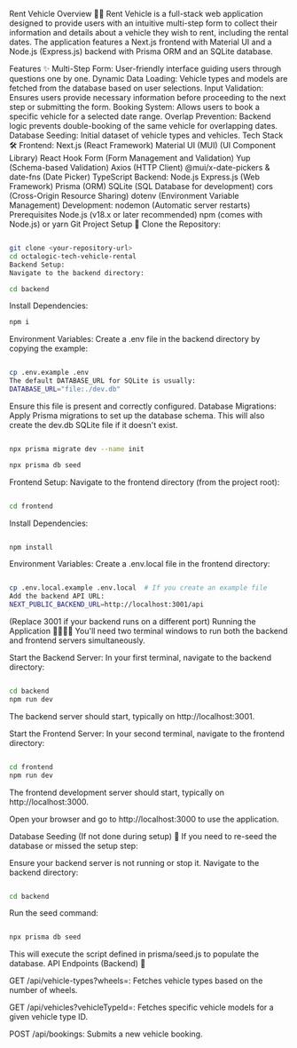 Rent Vehicle 
Overview 🚗💨
Rent Vehicle is a full-stack web application designed to provide users with an intuitive multi-step form to collect their information and details about a vehicle they wish to rent, including the rental dates. The application features a Next.js frontend with Material UI and a Node.js (Express.js) backend with Prisma ORM and an SQLite database.

Features ✨
Multi-Step Form: User-friendly interface guiding users through questions one by one.
Dynamic Data Loading: Vehicle types and models are fetched from the database based on user selections.
Input Validation: Ensures users provide necessary information before proceeding to the next step or submitting the form.
Booking System: Allows users to book a specific vehicle for a selected date range.
Overlap Prevention: Backend logic prevents double-booking of the same vehicle for overlapping dates.
Database Seeding: Initial dataset of vehicle types and vehicles.
Tech Stack 🛠️
Frontend:
Next.js (React Framework)
Material UI (MUI) (UI Component Library)
React Hook Form (Form Management and Validation)
Yup (Schema-based Validation)
Axios (HTTP Client)
@mui/x-date-pickers & date-fns (Date Picker)
TypeScript
Backend:
Node.js
Express.js (Web Framework)
Prisma (ORM)
SQLite (SQL Database for development)
cors (Cross-Origin Resource Sharing)
dotenv (Environment Variable Management)
Development:
nodemon (Automatic server restarts)
Prerequisites
Node.js (v18.x or later recommended)
npm (comes with Node.js) or yarn
Git
Project Setup 🚀
Clone the Repository:

```Bash

git clone <your-repository-url>
cd octalogic-tech-vehicle-rental
Backend Setup:
Navigate to the backend directory:
```

```Bash
cd backend
```
Install Dependencies:

```Bash
npm i
```
Environment Variables: Create a .env file in the backend directory by copying the example:

```Bash

cp .env.example .env
The default DATABASE_URL for SQLite is usually:
DATABASE_URL="file:./dev.db"
```
Ensure this file is present and correctly configured.
Database Migrations: Apply Prisma migrations to set up the database schema. This will also create the dev.db SQLite file if it doesn't exist.
```Bash

npx prisma migrate dev --name init
```

```Bash
npx prisma db seed
```
Frontend Setup:
Navigate to the frontend directory (from the project root):

```Bash

cd frontend
```
Install Dependencies:
```Bash

npm install
```
Environment Variables: Create a .env.local file in the frontend directory:
```Bash

cp .env.local.example .env.local  # If you create an example file
Add the backend API URL:
NEXT_PUBLIC_BACKEND_URL=http://localhost:3001/api
```
(Replace 3001 if your backend runs on a different port)
Running the Application 🏃‍♂️🏃‍♀️
You'll need two terminal windows to run both the backend and frontend servers simultaneously.

Start the Backend Server:
In your first terminal, navigate to the backend directory:

```Bash

cd backend
npm run dev
```
The backend server should start, typically on http://localhost:3001.

Start the Frontend Server:
In your second terminal, navigate to the frontend directory:

```Bash

cd frontend
npm run dev
```
The frontend development server should start, typically on http://localhost:3000.

Open your browser and go to http://localhost:3000 to use the application.

Database Seeding (If not done during setup) 🌱
If you need to re-seed the database or missed the setup step:

Ensure your backend server is not running or stop it.
Navigate to the backend directory:
```Bash

cd backend
```
Run the seed command:
```Bash

npx prisma db seed
```
This will execute the script defined in prisma/seed.js to populate the database.
API Endpoints (Backend) 📡

GET /api/vehicle-types?wheels=<number>: Fetches vehicle types based on the number of wheels.

GET /api/vehicles?vehicleTypeId=<id>: Fetches specific vehicle models for a given vehicle type ID.

POST /api/bookings: Submits a new vehicle booking.
